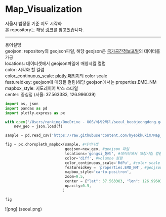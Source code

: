 # Map_Visualization
서울시 법정동 기준 지도 시각화
<br/>
본 repository는 해당 [링크](https://github.com/raqoon886/Local_HangJeongDong/blob/master/README.md)를 참고했습니다.
 

____
용어설명<br/>
geojson: repository의 geojson파일, 해당 geojson은 [국가공간정보포털](http://data.nsdi.go.kr/dataset)의 데이터를 가공<br/>
locations: 데이터셋에서 geojson파일에 매칭시킬 컬럼<br/>
color: 시각화 할 컬럼<br/>
color_continuous_scale: [plotly 패키지](http://data.nsdi.go.kr/dataset)의 color scale<br/>
featureidkey: geojson에 매칭될 컬럼(해당 geojson에서는 properties.EMD_NM<br/>
mapbox_style: 지도레이어 박스 스타일<br/>
center: 중심점 (서울: 37.563383, 126.996039)<br/>

```python
import os, json
import pandas as pd
import plotly.express as px

with open('/Users/ranking/OneDrive - UOS/석사2학기/seoul_beobjeongdong.geojson','r') as f:
    new_geo = json.load(f)

sample = pd.read_csv('https://raw.githubusercontent.com/hyeokkukim/Map_Visualization/main/sample.csv')

fig = px.choropleth_mapbox(sample, #데이터셋
                           geojson=new_geo, #geojson 파일
                           locations='gongsi_동리', #데이터에서 매칭시킬 컬럼 지정
                           color='diff', #volumne 컬럼
                           color_continuous_scale='RdPu', #color scale
                           featureidkey = 'properties.EMD_NM', #geojson에서 매칭시킬 컬럼 지정
                           mapbox_style='carto-positron',
                           zoom=9.5,
                           center = {"lat": 37.563383, "lon": 126.996039}, #중심점 = 서울
                           opacity=0.5,
                          )

fig
```
![png] (seoul.png)
